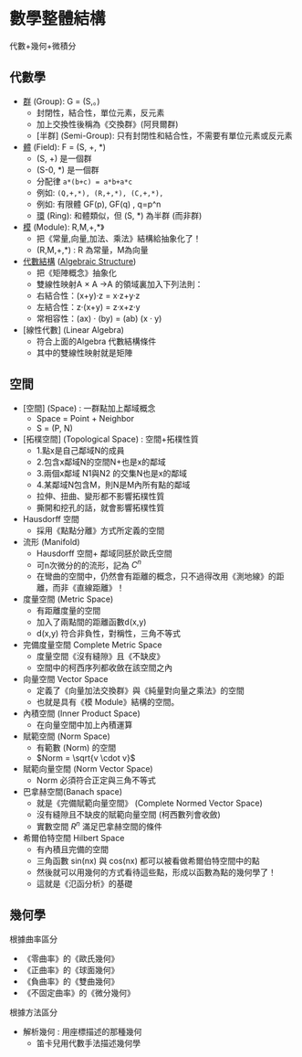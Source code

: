 # 數學整體結構

代數+幾何+微積分

## 代數學

[群]:https://zh.wikipedia.org/zh-tw/%E7%BE%A4
[體]:https://zh.wikipedia.org/zh-tw/%E5%9F%9F_(%E6%95%B0%E5%AD%A6)
[環]:https://zh.wikipedia.org/zh-tw/%E7%8E%AF_(%E4%BB%A3%E6%95%B0)
[模]:https://zh.wikipedia.org/zh-tw/%E6%A8%A1

[代數結構]:https://zh.wikipedia.org/wiki/%E4%BB%A3%E6%95%B0%E7%BB%93%E6%9E%84
[Algebraic Structure]:https://en.wikipedia.org/wiki/Algebraic_structure

* [群] (Group): G = (S,。)
    * 封閉性，結合性，單位元素，反元素
    * 加上交換性後稱為《交換群》(阿貝爾群)
    * [半群] (Semi-Group): 只有封閉性和結合性，不需要有單位元素或反元素
* [體] (Field): F = (S, +, *)
    * (S, +) 是一個群
    * (S-0, *) 是一個群
    * 分配律 `a*(b+c) = a*b+a*c`
    * 例如: `(Q,+,*), (R,+,*), (C,+,*), `
    * 例如: 有限體 GF(p), GF(q) , q=p^n
    * [環] (Ring): 和體類似，但 (S, *) 為半群 (而非群)
* [模] (Module): R,M,+,*》
    * 把《常量,向量,加法、乘法》結構給抽象化了！
    * (R,M,+,*) : R 為常量，M為向量
* [代數結構] ([Algebraic Structure])
    * 把《矩陣概念》抽象化
    * 雙線性映射A × A →A 的領域裏加入下列法則：
    * 右結合性：(x+y)·z = x·z+y·z
    * 左結合性：z·(x+y) = z·x+z·y
    * 常相容性：(ax) · (by) = (ab) (x · y)
* [線性代數] (Linear Algebra)
    * 符合上面的Algebra 代數結構條件
    * 其中的雙線性映射就是矩陣

## 空間

* [空間] (Space) : 一群點加上鄰域概念
    * Space = Point + Neighbor
    * S = (P, N)
* [拓樸空間] (Topological Space) : 空間+拓樸性質
    * 1.點x是自己鄰域N的成員
    * 2.包含x鄰域N的空間N+也是x的鄰域
    * 3.兩個x鄰域 N1與N2 的交集N也是x的鄰域
    * 4.某鄰域N包含M，則N是M內所有點的鄰域
    * 拉伸、扭曲、變形都不影響拓樸性質
    * 撕開和挖孔的話，就會影響拓樸性質
* Hausdorff 空間
    * 採用《點點分離》方式所定義的空間
* 流形 (Manifold)
    * Hausdorff 空間+ 鄰域同胚於歐氏空間
    * 可n次微分的的流形，記為 $C^n$
    * 在彎曲的空間中，仍然會有距離的概念，只不過得改用《測地線》的距離，而非《直線距離》！
* 度量空間 (Metric Space)
    * 有距離度量的空間
    * 加入了兩點間的距離函數d(x,y)
    * d(x,y) 符合非負性，對稱性，三角不等式
* 完備度量空間 Complete Metric Space
    * 度量空間《沒有縫隙》且《不缺皮》
    * 空間中的柯西序列都收斂在該空間之內
* 向量空間 Vector Space
    * 定義了《向量加法交換群》與《純量對向量之乘法》的空間
    * 也就是具有《模 Module》結構的空間。
* 內積空間 (Inner Product Space)
    * 在向量空間中加上內積運算
* 賦範空間 (Norm Space)
    * 有範數 (Norm) 的空間
    * $Norm = \sqrt{v \cdot v}$
* 賦範向量空間 (Norm Vector Space)
    * Norm 必須符合正定與三角不等式
* 巴拿赫空間(Banach space)
    * 就是《完備賦範向量空間》 (Complete Normed Vector Space)
    * 沒有縫隙且不缺皮的賦範向量空間 (柯西數列會收斂)
    * 實數空間 $R^n$ 滿足巴拿赫空間的條件
* 希爾伯特空間 Hilbert Space
    * 有內積且完備的空間
    * 三角函數 sin(nx) 與 cos(nx) 都可以被看做希爾伯特空間中的點
    * 然後就可以用幾何的方式看待這些點，形成以函數為點的幾何學了！
    * 這就是《氾函分析》的基礎

## 幾何學

根據曲率區分

* 《零曲率》的《歐氏幾何》
* 《正曲率》的《球面幾何》
* 《負曲率》的《雙曲幾何》
* 《不固定曲率》的《微分幾何》

根據方法區分

* 解析幾何 : 用座標描述的那種幾何
    * 笛卡兒用代數手法描述幾何學
